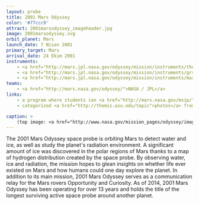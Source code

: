 ```yaml
---
layout: probe
title: 2001 Mars Odyssey
color: '#77ccc9'
attract: 2001marsodyssey_imageheader.jpg
image: 2001marsodyssey.svg
orbit_planet: Mars
launch_date: 7 Nisan 2001
primary_target: Mars
arrival_date: 24 Ekim 2001
instruments:
    - <a href="http://mars.jpl.nasa.gov/odyssey/mission/instruments/themis/">camera</a>
    - <a href="http://mars.jpl.nasa.gov/odyssey/mission/instruments/grs/">gamma ray spectrometer</a>
    - <a href="http://mars.jpl.nasa.gov/odyssey/mission/instruments/marie/">radiation spectrometer</a>
teams:
    - <a href="http://mars.nasa.gov/odyssey/">NASA / JPL</a>
links:
    - a program where students can <a href="http://mars.nasa.gov/msip/">take photos of Mars</a> using 2001 Mars Odyssey's camera
    - categorized <a href="http://themis.asu.edu/topic">photos</a> from 2001 Mars Odyssey

caption: >
    (top image: <a href="http://www.nasa.gov/mission_pages/odyssey/images/pia13654b.html">Martian sand dunes captured by 2001 Mars Odyssey</a>, NASA/JPL-Caltech/ASU)
---
```

The 2001 Mars Odyssey space probe is orbiting Mars to detect water and ice, as well as study the planet's radiation environment. A significant amount of ice was discovered in the polar regions of Mars thanks to a map of hydrogen distribution created by the space probe. By observing water, ice and radiation, the mission hopes to glean insights on whether life ever existed on Mars and how humans could one day explore the planet. In addition to its main mission, 2001 Mars Odyssey serves as a communication relay for the Mars rovers Opportunity and Curiosity. As of 2014, 2001 Mars Odyssey has been operating for over 13 years and holds the title of the longest surviving active space probe around another planet.


